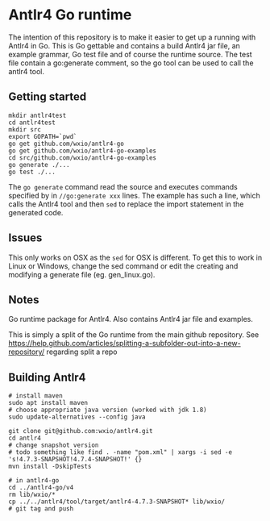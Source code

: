 # Antlr4 Go runtime

The intention of this repository is to make it easier to get up a running with Antlr4 in Go.
This is Go gettable and contains a build Antlr4 jar file, an example grammar, Go test file and of course the runtime source.
The test file contain a go:generate comment, so the go tool can be used to call the antlr4 tool.

## Getting started

```
mkdir antlr4test
cd antlr4test
mkdir src
export GOPATH=`pwd`
go get github.com/wxio/antlr4-go
go get github.com/wxio/antlr4-go-examples
cd src/github.com/wxio/antlr4-go-examples
go generate ./...
go test ./...
```

The `go generate` command read the source and executes commands specified by in `//go:generate xxx` lines.
The example has such a line, which calls the Antlr4 tool and then `sed` to replace the import statement in the generated code.

## Issues
This only works on OSX as the `sed` for OSX is different.
To get this to work in Linux or Windows, change the sed command or edit the creating and modifying a generate file (eg. gen_linux.go).

## Notes

Go runtime package for Antlr4. Also contains Antlr4 jar file and examples.

This is simply a split of the Go runtime from the main github repository.
See https://help.github.com/articles/splitting-a-subfolder-out-into-a-new-repository/ regarding split a repo

## Building Antlr4

```
# install maven
sudo apt install maven
# choose appropriate java version (worked with jdk 1.8)
sudo update-alternatives --config java

git clone git@github.com:wxio/antlr4.git
cd antlr4
# change snapshot version
# todo something like find . -name "pom.xml" | xargs -i sed -e 's!4.7.3-SNAPSHOT!4.7.4-SNAPSHOT!' {}
mvn install -DskipTests

# in antlr4-go
cd ../antlr4-go/v4
rm lib/wxio/*
cp ../../antlr4/tool/target/antlr4-4.7.3-SNAPSHOT* lib/wxio/
# git tag and push
```
